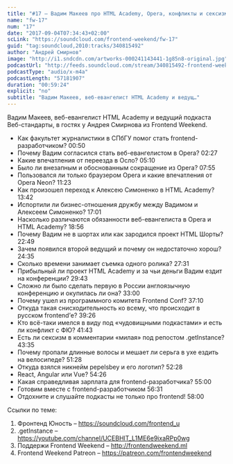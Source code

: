 ```yaml
---
title: "#17 – Вадим Макеев про HTML Academy, Opera, конфликты и сексизм"
name: "fw-17"
num: "17"
date: "2017-09-04T07:34:43+02:00"
scLink: "https://soundcloud.com/frontend-weekend/fw-17"
guid: "tag:soundcloud,2010:tracks/340815492"
author: "Андрей Смирнов"
image: "http://i1.sndcdn.com/artworks-000241143441-1g85n8-original.jpg"
podcastUrl: "http://feeds.soundcloud.com/stream/340815492-frontend-weekend-fw-17.m4a"
podcastType: "audio/x-m4a"
podcastLength: "57181907"
duration: "00:59:24"
explicit: "no"
subtitle: "Вадим Макеев, веб-евангелист HTML Academy и ведущ…"
---
```

Вадим Макеев, веб-евангелист HTML Academy и ведущий подкаста Веб-стандарты, в гостях у Андрея Смирнова из Frontend Weekend.

- Как факультет журналистики в СПбГУ помог стать frontend-разработчиком? 00:50
- Почему Вадим согласился стать веб-евангелистом в Opera? 02:27
- Какие впечатления от переезда в Осло? 05:10
- Было ли внезапным и обоснованным сокращение из Opera? 07:55 
- Пользовался ли только браузером Opera и какие впечатления от Opera Neon? 11:23
- Как произошел переход к Алексею Симоненко в HTML Academy? 13:42
- Испортили ли бизнес-отношения дружбу между Вадимом и Алексеем Симоненко? 17:01
- Насколько различаются обязанности веб-евангелиста в Opera и HTML Academy? 18:56
- Почему Вадим не в шортах или как зародился проект HTML Шорты? 22:49
- Зачем появился второй ведущий и почему он недостаточно хорош? 24:35
- Сколько времени занимает съемка одного ролика? 27:31
- Прибыльный ли проект HTML Academy и за чьи деньги Вадим ездит на конференции? 29:43
- Сложно ли было сделать первую в России англоязычную конференцию и окупилась ли она? 33:00
- Почему ушел из программного комитета Frontend Conf? 37:10
- Откуда такая снисходительность ко всему, что происходит в русском frontend’е? 39:26
- Кто всё-таки имелся в виду под «чудовищными подкастами» и есть ли конфликт с ФЮ? 41:43
- Есть ли сексизм в комментарии «милая» под репостом .getInstance? 43:35
- Почему пропали длинные волосы и мешает ли серьга в ухе ездить на велосипеде? 51:28
- Откуда взялся никнейм pepelsbey и его логотип? 52:28
- React, Angular или Vue? 54:26
- Какая справедливая зарплата для frontend-разработчика? 55:00 
- Готовим вместе с frontend-разработчиком 56:31
- Отдохните и слушайте подкасты не только про frontend! 58:00

Ссылки по теме: 
1) Фронтенд Юность – https://soundcloud.com/frontend_u
2) .getInstance – https://youtube.com/channel/UCEBHlT_L1ME6e9ixaRPp0wg
3) Поддержи Frontend Weekend – http://frontendweekend.ml
4) Frontend Weekend Patreon – https://patreon.com/frontendweekend